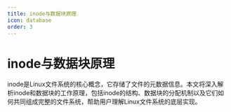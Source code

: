 ```yaml
---
title: inode与数据块原理
icon: database
order: 3
---
```


# inode与数据块原理

inode是Linux文件系统的核心概念，它存储了文件的元数据信息。本文将深入解析inode和数据块的工作原理，包括inode的结构、数据块的分配机制以及它们如何共同组成完整的文件系统，帮助用户理解Linux文件系统的底层实现。
